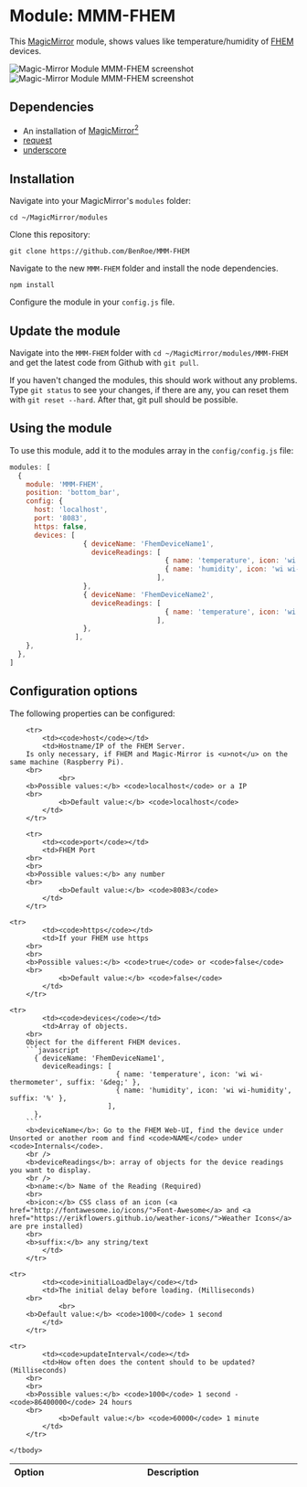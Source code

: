 # Module: MMM-FHEM
This [MagicMirror](https://github.com/MichMich/MagicMirror) module, shows values like temperature/humidity of [FHEM](http://fhem.de) devices.

![Magic-Mirror Module MMM-FHEM screenshot](https://github.com/BenRoe/MMM-FHEM/blob/gh-pages/Screenshot1.png?raw=true)
![Magic-Mirror Module MMM-FHEM screenshot](https://github.com/BenRoe/MMM-FHEM/blob/gh-pages/Screenshot2.png?raw=true)

## Dependencies
- An installation of [MagicMirror<sup>2</sup>](https://github.com/MichMich/MagicMirror)
- [request](https://www.npmjs.com/package/request)
- [underscore](https://www.npmjs.com/package/underscore)

## Installation

Navigate into your MagicMirror's `modules` folder:
```
cd ~/MagicMirror/modules
```

Clone this repository:
```
git clone https://github.com/BenRoe/MMM-FHEM
```

Navigate to the new `MMM-FHEM` folder and install the node dependencies.
```
npm install
```

Configure the module in your `config.js` file.

## Update the module

Navigate into the `MMM-FHEM` folder with `cd ~/MagicMirror/modules/MMM-FHEM` and get the latest code from Github with `git pull`.

If you haven't changed the modules, this should work without any problems. Type `git status` to see your changes, if there are any, you can reset them with `git reset --hard`. After that, git pull should be possible.

## Using the module

To use this module, add it to the modules array in the `config/config.js` file:
```javascript
modules: [
  {
    module: 'MMM-FHEM',
    position: 'bottom_bar',
    config: {
      host: 'localhost',
      port: '8083',
      https: false,
      devices: [
                  { deviceName: 'FhemDeviceName1',
                    deviceReadings: [
                                      { name: 'temperature', icon: 'wi wi-thermometer', suffix: '&deg;' },
                                      { name: 'humidity', icon: 'wi wi-humidity', suffix: '%' },
                                    ],
                  },
                  { deviceName: 'FhemDeviceName2',
                    deviceReadings: [
                                      { name: 'temperature', icon: 'wi wi-thermometer', suffix: '&deg;' },
                                    ],
                  },
                ],
    },
  },
]
```

## Configuration options

The following properties can be configured:

<table width="100%">
	<!-- why, markdown... -->
	<thead>
		<tr>
			<th>Option</th>
			<th width="100%">Description</th>
		</tr>
	<thead>
	<tbody>

		<tr>
			<td><code>host</code></td>
			<td>Hostname/IP of the FHEM Server.  
        Is only necessary, if FHEM and Magic-Mirror is <u>not</u> on the same machine (Raspberry Pi).
        <br>
				<br>
        <b>Possible values:</b> <code>localhost</code> or a IP
        <br>
				<b>Default value:</b> <code>localhost</code>
			</td>
		</tr>

		<tr>
			<td><code>port</code></td>
			<td>FHEM Port
        <br>
        <br>
        <b>Possible values:</b> any number
        <br>
				<b>Default value:</b> <code>8083</code>
			</td>
		</tr>

    <tr>
			<td><code>https</code></td>
			<td>If your FHEM use https
        <br>
        <br>
        <b>Possible values:</b> <code>true</code> or <code>false</code>
        <br>
				<b>Default value:</b> <code>false</code>
			</td>
		</tr>

    <tr>
			<td><code>devices</code></td>
			<td>Array of objects.
        <br>
        Object for the different FHEM devices.
        ```javascript
          { deviceName: 'FhemDeviceName1',
            deviceReadings: [
                              { name: 'temperature', icon: 'wi wi-thermometer', suffix: '&deg;' },
                              { name: 'humidity', icon: 'wi wi-humidity', suffix: '%' },
                            ],
          },
        ```
        <b>deviceName</b>: Go to the FHEM Web-UI, find the device under Unsorted or another room and find <code>NAME</code> under <code>Internals</code>.
        <br />
        <b>deviceReadings</b>: array of objects for the device readings you want to display.
        <br />
        <b>name:</b> Name of the Reading (Required)
        <br>
        <b>icon:</b> CSS class of an icon (<a href="http://fontawesome.io/icons/">Font-Awesome</a> and <a href="https://erikflowers.github.io/weather-icons/">Weather Icons</a> are pre installed)
        <br>
        <b>suffix:</b> any string/text
			</td>
		</tr>

    <tr>
			<td><code>initialLoadDelay</code></td>
			<td>The initial delay before loading. (Milliseconds)
        <br>
				<br>
        <b>Default value:</b> <code>1000</code> 1 second
			</td>
		</tr>

    <tr>
			<td><code>updateInterval</code></td>
			<td>How often does the content should to be updated? (Milliseconds)
        <br>
        <br>
        <b>Possible values:</b> <code>1000</code> 1 second - <code>86400000</code> 24 hours
        <br>
				<b>Default value:</b> <code>60000</code> 1 minute
			</td>
		</tr>

	</tbody>
</table>
